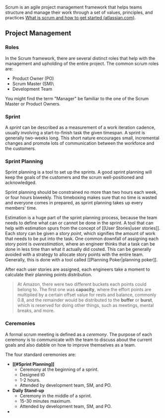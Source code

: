 Scrum is an agile project management framework that helps teams structure and manage their work through a set of values, principles, and practices [What is scrum and how to get started (atlassian.com)](https://www.atlassian.com/agile/scrum). 

## Project Management
### Roles
In the Scrum framework, there are several distinct roles that help with the management and upholding of the entire project. The common scrum roles are:
- Product Owner (PO)
- Scrum Master (SM)\
- Development Team

You might find the term "Manager" be familiar to the one of the Scrum Master or Product Owners.
### Sprint
A *sprint* can be described as a measurement of a work iteration cadence, usually involving a start-to-finish task the given timespan. A sprint is generally two-weeks long. This short nature encourages small, incremental changes and promote lots of communication between the workforce and the customers. 
### Sprint Planning
Sprint planning is a tool to set up the sprints. A good sprint planning will keep the goals of the customers and the scrum well-positioned and acknowledged.

Sprint planning should be constrained no more than two hours each week, or four hours biweekly. This timeboxing makes sure that no time is wasted and everyone comes in prepared, as sprint planning takes up every members' time.

Estimation is a huge part of the sprint planning process, because the team needs to define what can or cannot be done in the sprint. A tool that can help with estimation spurs from the concept of [[User Stories|user stories]]. Each story can be given a *story point*, which signifies the amount of work that needs to be put into the task. One common downfall of assigning each story point is *overestimation*, where an engineer thinks that a task can be done in less time than what it actually did costed. This can be generally avoided with a strategy to allocate story points with the entire team. Generally, this is done with a tool called [[Planning Poker|planning poker]].

After each user stories are assigned, each engineers take a moment to calculate their planning points distribution.

> At Amazon, there were two different buckets each points could belong to. The first one was **capacity**, where the effort points are multiplied by a certain offset value for rests and balance, commonly 0.8, and the remainder would be distributed to the **buffer** or **burst**, which is reserved for doing other things, such as meetings, mental breaks, and more.
### Ceremonies
A formal scrum meeting is defined as a *ceremony*. The purpose of each ceremony is to communicate with the team to discuss about the current goals and also dabble on how to improve themselves as a team.

The four standard ceremonies are:
- **[[#Sprint Planning]]**
	- Ceremony at the beginning of a sprint.
	- Designed t0 
	- 1-2 hours.
	- Attended by development team, SM, and PO.
- **Daily Stand-up**
	- Ceremony in the middle of a sprint.
	- 15-30 minutes maximum.
	- Attended by development team, SM, and PO.
- 